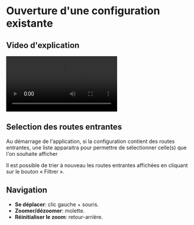 ﻿# Ouverture d'une configuration existante

## Video d'explication

![type:video](./videos/ouverture.mp4)

## Selection des routes entrantes

Au démarrage de l'application, si la configuration contient des routes entrantes, 
une liste apparaitra pour permettre de sélectionner celle(s) que l'on souhaite afficher

Il est possible de trier à nouveau les routes entrantes affichées en cliquant sur le bouton « Filtrer ».

## Navigation

- **Se déplacer**: clic gauche + souris.
- **Zoomer/dézoomer**: molette.
- **Réinitialiser le zoom**: retour-arrière.
